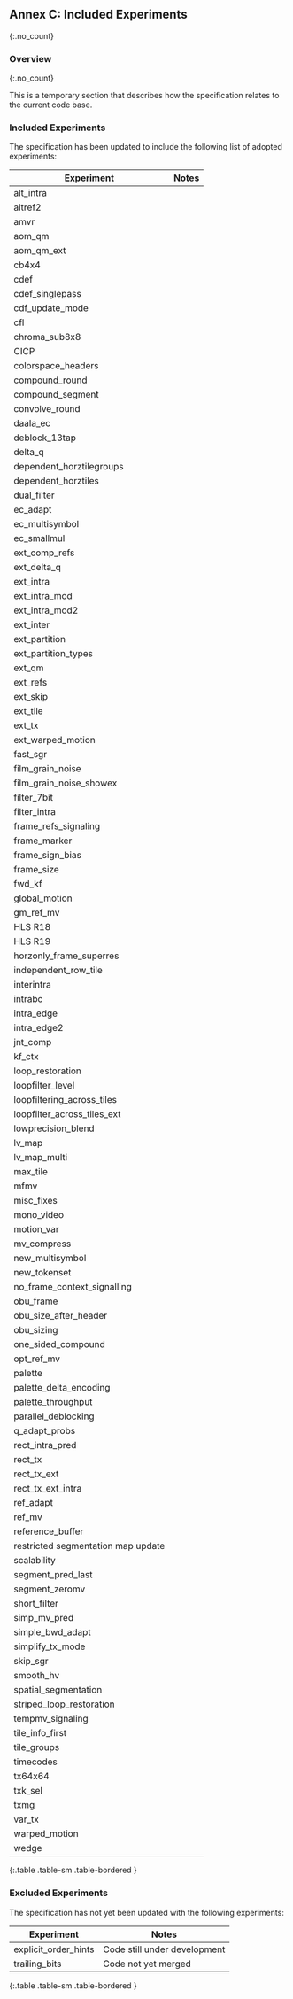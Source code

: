 ## Annex C: Included Experiments
{:.no_count}

### Overview
{:.no_count}

This is a temporary section that describes how the specification relates to the current code base.

### Included Experiments

The specification has been updated to include the following list of adopted experiments:

| Experiment                    | Notes
| ----------------------------- | ---------------------------
| alt_intra                     |
| altref2                       |
| amvr                          |
| aom_qm                        |
| aom_qm_ext                    |
| cb4x4                         |
| cdef                          |
| cdef_singlepass               |
| cdf_update_mode               |
| cfl                           |
| chroma_sub8x8                 |
| CICP                          |
| colorspace_headers            |
| compound_round                |
| compound_segment              |
| convolve_round                |
| daala_ec                      |
| deblock_13tap                 |
| delta_q                       |
| dependent_horztilegroups      |
| dependent_horztiles           |
| dual_filter                   |
| ec_adapt                      |
| ec_multisymbol                |
| ec_smallmul                   |
| ext_comp_refs                 |
| ext_delta_q                   |
| ext_intra                     |
| ext_intra_mod                 |
| ext_intra_mod2                |
| ext_inter                     |
| ext_partition                 | 
| ext_partition_types           |
| ext_qm                        |
| ext_refs                      | 
| ext_skip                      |
| ext_tile                      |
| ext_tx                        |
| ext_warped_motion             |
| fast_sgr                      |
| film_grain_noise              |
| film_grain_noise_showex       |
| filter_7bit                   |
| filter_intra                  |
| frame_refs_signaling          |
| frame_marker                  |
| frame_sign_bias               |
| frame_size                    |
| fwd_kf                        |
| global_motion                 |
| gm_ref_mv                     |
| HLS R18                       |
| HLS R19                       |
| horzonly_frame_superres       |
| independent_row_tile          |
| interintra                    |
| intrabc                       |
| intra_edge                    |
| intra_edge2                   |
| jnt_comp                      |
| kf_ctx                        |
| loop_restoration              |
| loopfilter_level              |
| loopfiltering_across_tiles    |
| loopfilter_across_tiles_ext   |
| lowprecision_blend            |
| lv_map                        |
| lv_map_multi                  |
| max_tile                      |
| mfmv                          |
| misc_fixes                    |
| mono_video                    |
| motion_var                    |
| mv_compress                   |
| new_multisymbol               |
| new_tokenset                  |
| no_frame_context_signalling   |
| obu_frame                     |
| obu_size_after_header         |
| obu_sizing                    |
| one_sided_compound            |
| opt_ref_mv                    |
| palette                       |
| palette_delta_encoding        |
| palette_throughput            |
| parallel_deblocking           |
| q_adapt_probs                 |
| rect_intra_pred               |
| rect_tx                       |
| rect_tx_ext                   |
| rect_tx_ext_intra             |
| ref_adapt                     |
| ref_mv                        |
| reference_buffer              |
| restricted segmentation map update |
| scalability                   |
| segment_pred_last             |
| segment_zeromv                |
| short_filter                  |
| simp_mv_pred                  |
| simple_bwd_adapt              |
| simplify_tx_mode              |
| skip_sgr                      |
| smooth_hv                     |
| spatial_segmentation          |
| striped_loop_restoration      |
| tempmv_signaling              |
| tile_info_first               |
| tile_groups                   |
| timecodes                     |
| tx64x64                       |
| txk_sel                       |
| txmg                          |
| var_tx                        |
| warped_motion                 |
| wedge                         |
{:.table .table-sm .table-bordered }

### Excluded Experiments

The specification has not yet been updated with the following experiments:

| Experiment                    | Notes
| ----------------------------- | ---------------------------
| explicit_order_hints          | Code still under development
| trailing_bits                 | Code not yet merged
{:.table .table-sm .table-bordered }


